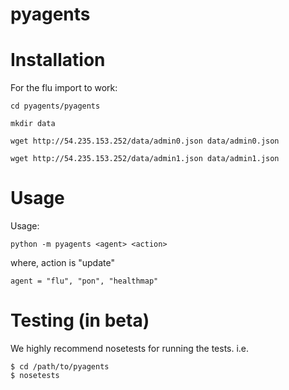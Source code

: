 pyagents
========

Installation
============
For the flu import to work:

    cd pyagents/pyagents

    mkdir data

    wget http://54.235.153.252/data/admin0.json data/admin0.json
    
    wget http://54.235.153.252/data/admin1.json data/admin1.json

Usage
=====
Usage: 

    python -m pyagents <agent> <action>

where,
    action is "update"

    agent = "flu", "pon", "healthmap"


Testing (in beta)
=====
We highly recommend nosetests for running the tests. i.e.

    $ cd /path/to/pyagents
    $ nosetests
